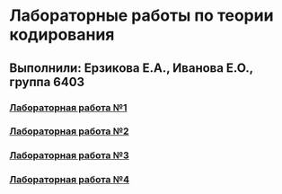 # Лабораторные работы по теории кодирования
## Выполнили: Ерзикова Е.А., Иванова Е.О., группа 6403
### [Лабораторная работа №1](lr_tk_1.py)
### [Лабораторная работа №2](LR_2_TK.ipynb)
### [Лабораторная работа №3](lr_tk_3.ipynb)
### [Лабораторная работа №4](lr_tk_4.ipynb)
